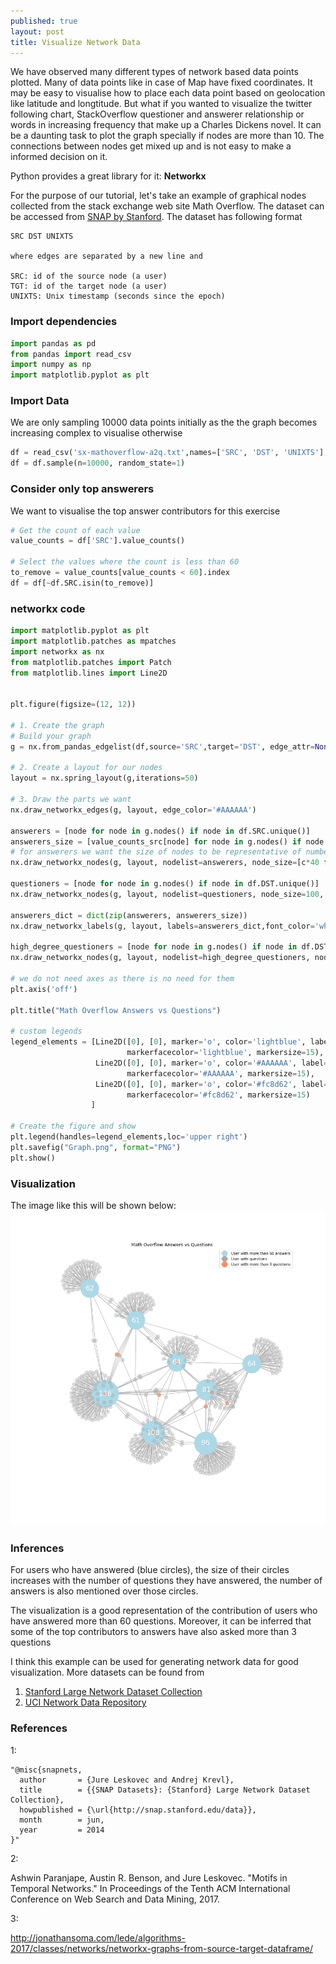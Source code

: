 ```yaml
---
published: true
layout: post
title: Visualize Network Data
---
```


We have observed many different types of network based data points plotted. Many of data points like in case of Map have fixed coordinates. It may be easy to visualise how to place each data point based on geolocation like latitude and longtitude.
But what if you wanted to visualize the twitter following chart, StackOverflow questioner and answerer relationship or words in increasing frequency that make up a Charles Dickens novel.
It can be a daunting task to plot the graph specially if nodes are more than 10. The connections between nodes get mixed up and is not easy to make a informed decision on it.

Python provides a great library for it: **Networkx**

For the purpose of our tutorial, let's take an example of graphical nodes collected from the stack exchange web site Math Overflow. 
The dataset can be accessed from [SNAP by Stanford](http://snap.stanford.edu/data/sx-mathoverflow.html). 
The dataset has following format
```
SRC DST UNIXTS

where edges are separated by a new line and

SRC: id of the source node (a user)
TGT: id of the target node (a user)
UNIXTS: Unix timestamp (seconds since the epoch)
```

### Import dependencies

```python
import pandas as pd
from pandas import read_csv
import numpy as np
import matplotlib.pyplot as plt
```
### Import Data
We are only sampling 10000 data points initially as the the graph becomes increasing complex to visualise otherwise

```python
df = read_csv('sx-mathoverflow-a2q.txt',names=['SRC', 'DST', 'UNIXTS'], delim_whitespace=True, header=None)
df = df.sample(n=10000, random_state=1)
```

### Consider only top answerers
We want to visualise the top answer contributors for this exercise

```python
# Get the count of each value
value_counts = df['SRC'].value_counts()

# Select the values where the count is less than 60
to_remove = value_counts[value_counts < 60].index
df = df[~df.SRC.isin(to_remove)]

```

### networkx code

```python
import matplotlib.pyplot as plt
import matplotlib.patches as mpatches
import networkx as nx
from matplotlib.patches import Patch
from matplotlib.lines import Line2D


plt.figure(figsize=(12, 12))

# 1. Create the graph
# Build your graph
g = nx.from_pandas_edgelist(df,source='SRC',target='DST', edge_attr=None)

# 2. Create a layout for our nodes 
layout = nx.spring_layout(g,iterations=50)

# 3. Draw the parts we want
nx.draw_networkx_edges(g, layout, edge_color='#AAAAAA')

answerers = [node for node in g.nodes() if node in df.SRC.unique()]
answerers_size = [value_counts_src[node] for node in g.nodes() if node in df.SRC.unique()]
# for answerers we want the size of nodes to be representative of number of answers they have written
nx.draw_networkx_nodes(g, layout, nodelist=answerers, node_size=[c*40 for c in answerers_size], node_color='lightblue')

questioners = [node for node in g.nodes() if node in df.DST.unique()]
nx.draw_networkx_nodes(g, layout, nodelist=questioners, node_size=100, node_color='#AAAAAA',alpha=0.4)

answerers_dict = dict(zip(answerers, answerers_size))
nx.draw_networkx_labels(g, layout, labels=answerers_dict,font_color='white',font_size=19)

high_degree_questioners = [node for node in g.nodes() if node in df.DST.unique() and value_counts_dst[node] >3]
nx.draw_networkx_nodes(g, layout, nodelist=high_degree_questioners, node_size=100, node_color='#fc8d62', alpha=0.6)

# we do not need axes as there is no need for them
plt.axis('off')

plt.title("Math Overflow Answers vs Questions")

# custom legends
legend_elements = [Line2D([0], [0], marker='o', color='lightblue', label='User with more than 60 answers',
                          markerfacecolor='lightblue', markersize=15),
                   Line2D([0], [0], marker='o', color='#AAAAAA', label='User with questions',
                          markerfacecolor='#AAAAAA', markersize=15),
                   Line2D([0], [0], marker='o', color='#fc8d62', label='User with more than 3 questions',
                          markerfacecolor='#fc8d62', markersize=15)
                  ]

# Create the figure and show
plt.legend(handles=legend_elements,loc='upper right')
plt.savefig("Graph.png", format="PNG")
plt.show()

```

### Visualization
The image like this will be shown below:
![Math Overflow Answers vs Questions](https://raw.githubusercontent.com/pacificlion/pacificlion.github.io/master/images/Graph.png "Math Overflow Answers vs Questions")


### Inferences
For users who have answered (blue circles), the size of their circles increases with the number of questions they have answered, the number of answers is also mentioned over those circles. 

The visualization is a good representation of the contribution of users who have answered more than 60 questions. Moreover, it can be inferred that some of the top contributors to answers have also asked more than 3 questions

I think this example can be used for generating network data for good visualization. More datasets can be found from 
1. [Stanford Large Network Dataset Collection](http://snap.stanford.edu/data/index.html)
2. [UCI Network Data Repository](https://networkdata.ics.uci.edu/)
















### References

1:
```
"@misc{snapnets,
  author       = {Jure Leskovec and Andrej Krevl},
  title        = {{SNAP Datasets}: {Stanford} Large Network Dataset Collection},
  howpublished = {\url{http://snap.stanford.edu/data}},
  month        = jun,
  year         = 2014
}"
```
2: 
>
Ashwin Paranjape, Austin R. Benson, and Jure Leskovec. "Motifs in Temporal Networks." In Proceedings of the Tenth ACM International Conference on Web Search and Data Mining, 2017.

3: 
>
http://jonathansoma.com/lede/algorithms-2017/classes/networks/networkx-graphs-from-source-target-dataframe/


